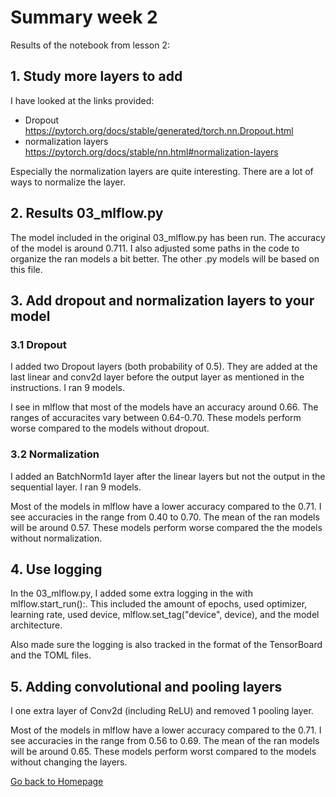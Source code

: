 # Summary week 2
Results of the notebook from lesson 2:

## 1. Study more layers to add
I have looked at the links provided:
- Dropout https://pytorch.org/docs/stable/generated/torch.nn.Dropout.html
- normalization layers https://pytorch.org/docs/stable/nn.html#normalization-layers

Especially the normalization layers are quite interesting. There are a lot of ways to normalize the layer. 

## 2. Results 03_mlflow.py
The model included in the original 03_mlflow.py has been run. The accuracy of the model is around 0.711. I also adjusted some paths in the code to organize the ran models a bit better. The other .py models will be based on this file.

## 3. Add dropout and normalization layers to your model
### 3.1 Dropout
I added two Dropout layers (both probability of 0.5). They are added at the last linear and conv2d layer before the output layer as mentioned in the instructions. I ran 9 models.

I see in mlflow that most of the models have an accuracy around 0.66. The ranges of accuracites vary between 0.64-0.70. These models perform worse compared to the models without dropout.

### 3.2 Normalization
I added an BatchNorm1d layer after the linear layers but not the output in the sequential layer. I ran 9 models.

Most of the models in mlflow have a lower accuracy compared to the 0.71. I see accuracies in the range from 0.40 to 0.70. The mean of the ran models will be around 0.57. These models perform worse compared the the models without normalization.

## 4. Use logging
In the 03_mlflow.py, I added some extra logging in the with mlflow.start_run():. This included the amount of epochs, used optimizer, learning rate, used device, mlflow.set_tag("device", device), and the model architecture.

Also made sure the logging is also tracked in the format of the TensorBoard and the TOML files.

## 5. Adding convolutional and pooling layers
I one extra layer of Conv2d (including ReLU) and removed 1 pooling layer.

Most of the models in mlflow have a lower accuracy compared to the 0.71. I see accuracies in the range from 0.56 to 0.69. The mean of the ran models will be around 0.65. These models perform worst compared to the models without changing the layers.

[Go back to Homepage](../README.md)
